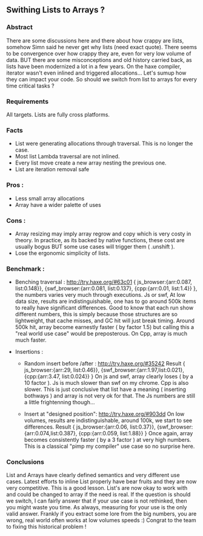 ## Swithing Lists to Arrays ?

### Abstract
There are some discussions here and there about how crappy are lists, somehow Simn said he never get why lists (need exact quote). There seems to be convergence over how crappy they are, even for very low volume of data. BUT there are some misconceptions and old history carried back, as lists have been modernized a lot in a few years. On the haxe compiler, iterator wasn't even inlined and triggered allocations...
Let's sumup how they can impact your code. So should we switch from list to arrays for every time critical tasks ?

### Requirements
All targets. Lists are fully cross platforms.

### Facts
- List were generating allocations through traversal. This is no longer the case.
- Most list Lambda traversal are not inlined.
- Every list move create a new array nesting the previous one.
- List are iteration removal safe

### Pros :
- Less small array allocations
- Array have a wider palette of uses

### Cons :
- Array resizing may imply array regrow and copy which is very costy in theory. In practice, as its backed by native functions, these cost are usually bogus BUT some use cases will trigger them ( .unshift ).
- Lose the ergonomic simplicity of lists.

### Benchmark :
- Benching traversal : http://try.haxe.org/#63c01
  { js_browser:{arr:0.087, list:0.148}}, {swf_browser:{arr:0.081, list:0.137}, {cpp:{arr:0.01, list:1.4}} }, the numbers varies very much through executions.
  Js or swf, At low data size, results are indistinguishable, one has to go around 500k items to really have significant differences. Good to know that each run show different numbers, this is simply because those structures are so lightweight, that cache misses, and GC hit will just break timing. Around 500k hit, array become earnestly faster ( by factor 1.5) but calling this a "real world use case" would be preposterous. On Cpp, array is much much faster.

- Insertions : 
  - Random insert before /after : http://try.haxe.org/#35242
  Result { js_browser:{arr:29, list:0.46}}, {swf_browser:{arr:1.97,list:0.021}, {cpp:{arr:3.47, list:0.024}} }
  On js and swf, array clearly loses ( by a 10 factor ). Js is much slower than swf on my chrome. Cpp is also slower.
  This is just conclusive that list have a meaning ( inserting bothways ) and array is not very ok for that. The Js numbers are still a little frightenning though...

  - Insert at "designed position": http://try.haxe.org/#903dd
  On low volumes, results are indistinguishable, around 100k, we start to see differences.
  Result { js_browser:{arr:0.06, list:0.37}}, {swf_browser:{arr:0.074,list:0.387}, {cpp:{arr:0.059, list:1.88}} }
  Once again, array becomes consistently faster ( by a 3 factor ) at very high numbers. This is a classical "pimp my compiler" use case so no surprise here.

### Conclusions
List and Arrays have clearly defined semantics and very different use cases. Latest efforts to inline List properly have bear fruits and they are now very competitive. This is a good lesson. List's are now okay to work with and could be changed to array if the need is real. If the question is should we switch, I can fairly answer that if your use case is not rethinked, then you might waste you time. As always, measuring for your use is the only valid answer. Frankly if you extract some lore from the big numbers, you are wrong, real world often works at low volumes speeds :)
Congrat to the team to fixing this historical problem !

